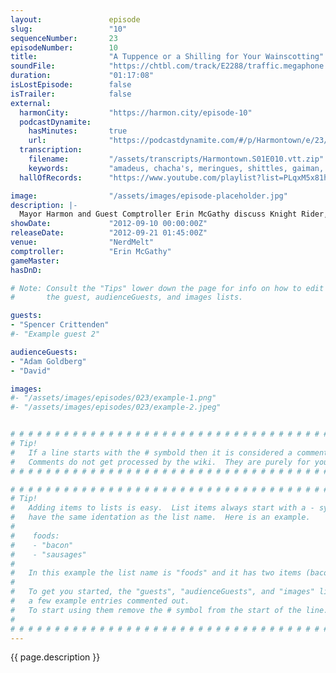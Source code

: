 ```yaml
---
layout:               episode
slug:                 "10"
sequenceNumber:       23
episodeNumber:        10
title:                "A Tuppence or a Shilling for Your Wainscotting"
soundFile:            "https://chtbl.com/track/E2288/traffic.megaphone.fm/STA4509016283.mp3?updated=1555697297"
duration:             "01:17:08"
isLostEpisode:        false
isTrailer:            false
external:
  harmonCity:         "https://harmon.city/episode-10"
  podcastDynamite:
    hasMinutes:       true
    url:              "https://podcastdynamite.com/#/p/Harmontown/e/23/10"
  transcription:
    filename:         "/assets/transcripts/Harmontown.S01E010.vtt.zip"
    keywords:         "amadeus, chacha's, meringues, shittles, gaiman, potassium, appetite, light-headed, smurf, disco, smurfs, deficiency, trove, adjectives, greatness, tavern, comedies, fragment, ooze, omega, urinal, zoo, sprite"
  hallOfRecords:      "https://www.youtube.com/playlist?list=PLqxM5x81hNOZ9uXTrAkDHmldmOhrkH4lT"

image:                "/assets/images/episode-placeholder.jpg"
description: |-
  Mayor Harmon and Guest Comptroller Erin McGathy discuss Knight Rider, Alf and anxiety, then play a quick round of Dungeons and Dragons before getting into a huge fight about movies and breaking up.
showDate:             "2012-09-10 00:00:00Z"
releaseDate:          "2012-09-21 01:45:00Z"
venue:                "NerdMelt"
comptroller:          "Erin McGathy"
gameMaster:           
hasDnD:               

# Note: Consult the "Tips" lower down the page for info on how to edit
#       the guest, audienceGuests, and images lists.

guests:
- "Spencer Crittenden"
#- "Example guest 2"

audienceGuests:
- "Adam Goldberg"
- "David"

images:
#- "/assets/images/episodes/023/example-1.png"
#- "/assets/images/episodes/023/example-2.jpeg"


# # # # # # # # # # # # # # # # # # # # # # # # # # # # # # # # # # # # # # # # # # # # #
# Tip!
#   If a line starts with the # symbold then it is considered a comment.
#   Comments do not get processed by the wiki.  They are purely for your information.
# # # # # # # # # # # # # # # # # # # # # # # # # # # # # # # # # # # # # # # # # # # # #

# # # # # # # # # # # # # # # # # # # # # # # # # # # # # # # # # # # # # # # # # # # # #
# Tip!
#   Adding items to lists is easy.  List items always start with a - symbol and have
#   have the same identation as the list name.  Here is an example.
#
#    foods:
#    - "bacon"
#    - "sausages"
#
#   In this example the list name is "foods" and it has two items (bacon, and sausages).
#
#   To get you started, the "guests", "audienceGuests", and "images" lists below have
#   a few example entries commented out.
#   To start using them remove the # symbol from the start of the line.
#
# # # # # # # # # # # # # # # # # # # # # # # # # # # # # # # # # # # # # # # # # # # # #
---
```


<!-- The episode description will be rendered here -->
{{ page.description }}

<!-- Add your content BELOW here -->
<!-- vvvvvvvvvvvvvvvvvvvvvvvvvvv -->




<!-- ^^^^^^^^^^^^^^^^^^^^^^^^^^^ -->
<!-- Add your content ABOVE here -->

<!-- The episode gallery will be rendered here -->
